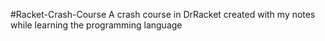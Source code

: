 #Racket-Crash-Course
A crash course in DrRacket created with my notes while learning the programming language
